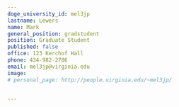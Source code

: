 ```yaml
---
doge_university_id: mel3jp
lastname: Lewers
name: Mark
general_position: gradstudent
position: Graduate Student
published: false
office: 123 Kerchof Hall
phone: 434-982-2786
email: mel3jp@virginia.edu
image:
# personal_page: http://people.virginia.edu/~mel3jp/


---
```

